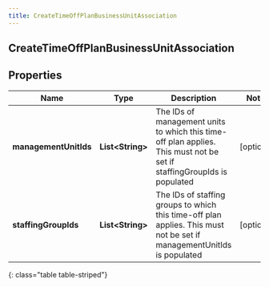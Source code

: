 ```yaml
---
title: CreateTimeOffPlanBusinessUnitAssociation
---
```

## CreateTimeOffPlanBusinessUnitAssociation


## Properties

| Name | Type | Description | Notes |
| ------------ | ------------- | ------------- | ------------- |
| **managementUnitIds** | <!----><!---->**List&lt;String&gt;**<!----> | The IDs of management units to which this time-off plan applies. This must not be set if staffingGroupIds is populated |  [optional] |
| **staffingGroupIds** | <!----><!---->**List&lt;String&gt;**<!----> | The IDs of staffing groups to which this time-off plan applies. This must not be set if managementUnitIds is populated |  [optional] |
{: class="table table-striped"}



